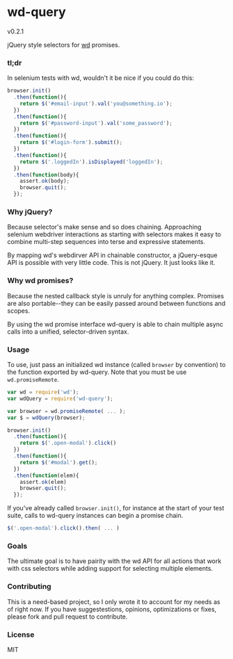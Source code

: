 wd-query
========

v0.2.1

jQuery style selectors for [wd](https://github.com/admc/wd) promises.

### tl;dr

In selenium tests with wd, wouldn't it be nice if you could do this:

```javascript
browser.init()
  .then(function(){
    return $('#email-input').val('you@something.io');
  })
  .then(function(){
    return $('#password-input').val('some_password');
  })
  .then(function(){
    return $('#login-form').submit();
  })
  .then(function(){
    return $('.loggedIn').isDisplayed('loggedIn');
  })
  .then(function(body){
    assert.ok(body);
    browser.quit();
  });
```

### Why jQuery?

Because selector's make sense and so does chaining. Approaching selenium
webdriver interactions as starting with selectors makes it easy to combine
multi-step sequences into terse and expressive statements.

By mapping wd's webdirver API in chainable constructor, a jQuery-esque API is
possible with very little code. This is not jQuery. It just looks like it.

### Why wd promises?

Because the nested callback style is unruly for anything complex. Promises are
also portable--they can be easily passed around between functions and scopes.

By using the wd promise interface wd-query is able to chain multiple async calls
into a unified, selector-driven syntax.

### Usage

To use, just pass an initialized wd instance (called `browser` by
convention) to the function exported by wd-query. Note that you must be use
`wd.promiseRemote`.

```javascript
var wd = require('wd');
var wdQuery = require('wd-query');

var browser = wd.promiseRemote( ... );
var $ = wdQuery(browser);

browser.init()
  .then(function(){
    return $('.open-modal').click()
  })
  .then(function(){
    return $('#modal').get();
  })
  .then(function(elem){
    assert.ok(elem)
    browser.quit();
  });
```

If you've already called `browser.init()`, for instance at the start of your
test suite, calls to wd-query instances can begin a promise chain.

```javascript
$('.open-modal').click().then( ... )
```

### Goals

The ultimate goal is to have pairity with the wd API for all actions that work
with css selectors while adding support for selecting multiple elements.

### Contributing

This is a need-based project, so I only wrote it to account for my needs as of
right now. If you have suggestestions, opinions, optimizations or fixes,
please fork and pull request to contribute.

### License

MIT

